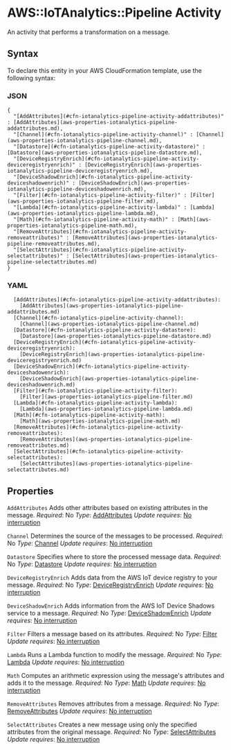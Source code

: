 # AWS::IoTAnalytics::Pipeline Activity<a name="aws-properties-iotanalytics-pipeline-activity"></a>

An activity that performs a transformation on a message\.

## Syntax<a name="aws-properties-iotanalytics-pipeline-activity-syntax"></a>

To declare this entity in your AWS CloudFormation template, use the following syntax:

### JSON<a name="aws-properties-iotanalytics-pipeline-activity-syntax.json"></a>

```
{
  "[AddAttributes](#cfn-iotanalytics-pipeline-activity-addattributes)" : [AddAttributes](aws-properties-iotanalytics-pipeline-addattributes.md),
  "[Channel](#cfn-iotanalytics-pipeline-activity-channel)" : [Channel](aws-properties-iotanalytics-pipeline-channel.md),
  "[Datastore](#cfn-iotanalytics-pipeline-activity-datastore)" : [Datastore](aws-properties-iotanalytics-pipeline-datastore.md),
  "[DeviceRegistryEnrich](#cfn-iotanalytics-pipeline-activity-deviceregistryenrich)" : [DeviceRegistryEnrich](aws-properties-iotanalytics-pipeline-deviceregistryenrich.md),
  "[DeviceShadowEnrich](#cfn-iotanalytics-pipeline-activity-deviceshadowenrich)" : [DeviceShadowEnrich](aws-properties-iotanalytics-pipeline-deviceshadowenrich.md),
  "[Filter](#cfn-iotanalytics-pipeline-activity-filter)" : [Filter](aws-properties-iotanalytics-pipeline-filter.md),
  "[Lambda](#cfn-iotanalytics-pipeline-activity-lambda)" : [Lambda](aws-properties-iotanalytics-pipeline-lambda.md),
  "[Math](#cfn-iotanalytics-pipeline-activity-math)" : [Math](aws-properties-iotanalytics-pipeline-math.md),
  "[RemoveAttributes](#cfn-iotanalytics-pipeline-activity-removeattributes)" : [RemoveAttributes](aws-properties-iotanalytics-pipeline-removeattributes.md),
  "[SelectAttributes](#cfn-iotanalytics-pipeline-activity-selectattributes)" : [SelectAttributes](aws-properties-iotanalytics-pipeline-selectattributes.md)
}
```

### YAML<a name="aws-properties-iotanalytics-pipeline-activity-syntax.yaml"></a>

```
  [AddAttributes](#cfn-iotanalytics-pipeline-activity-addattributes):
    [AddAttributes](aws-properties-iotanalytics-pipeline-addattributes.md)
  [Channel](#cfn-iotanalytics-pipeline-activity-channel):
    [Channel](aws-properties-iotanalytics-pipeline-channel.md)
  [Datastore](#cfn-iotanalytics-pipeline-activity-datastore):
    [Datastore](aws-properties-iotanalytics-pipeline-datastore.md)
  [DeviceRegistryEnrich](#cfn-iotanalytics-pipeline-activity-deviceregistryenrich):
    [DeviceRegistryEnrich](aws-properties-iotanalytics-pipeline-deviceregistryenrich.md)
  [DeviceShadowEnrich](#cfn-iotanalytics-pipeline-activity-deviceshadowenrich):
    [DeviceShadowEnrich](aws-properties-iotanalytics-pipeline-deviceshadowenrich.md)
  [Filter](#cfn-iotanalytics-pipeline-activity-filter):
    [Filter](aws-properties-iotanalytics-pipeline-filter.md)
  [Lambda](#cfn-iotanalytics-pipeline-activity-lambda):
    [Lambda](aws-properties-iotanalytics-pipeline-lambda.md)
  [Math](#cfn-iotanalytics-pipeline-activity-math):
    [Math](aws-properties-iotanalytics-pipeline-math.md)
  [RemoveAttributes](#cfn-iotanalytics-pipeline-activity-removeattributes):
    [RemoveAttributes](aws-properties-iotanalytics-pipeline-removeattributes.md)
  [SelectAttributes](#cfn-iotanalytics-pipeline-activity-selectattributes):
    [SelectAttributes](aws-properties-iotanalytics-pipeline-selectattributes.md)
```

## Properties<a name="aws-properties-iotanalytics-pipeline-activity-properties"></a>

`AddAttributes`  <a name="cfn-iotanalytics-pipeline-activity-addattributes"></a>
Adds other attributes based on existing attributes in the message\.
*Required*: No
*Type*: [AddAttributes](aws-properties-iotanalytics-pipeline-addattributes.md)
*Update requires*: [No interruption](https://docs.aws.amazon.com/AWSCloudFormation/latest/UserGuide/using-cfn-updating-stacks-update-behaviors.html#update-no-interrupt)

`Channel`  <a name="cfn-iotanalytics-pipeline-activity-channel"></a>
Determines the source of the messages to be processed\.
*Required*: No
*Type*: [Channel](aws-properties-iotanalytics-pipeline-channel.md)
*Update requires*: [No interruption](https://docs.aws.amazon.com/AWSCloudFormation/latest/UserGuide/using-cfn-updating-stacks-update-behaviors.html#update-no-interrupt)

`Datastore`  <a name="cfn-iotanalytics-pipeline-activity-datastore"></a>
Specifies where to store the processed message data\.
*Required*: No
*Type*: [Datastore](aws-properties-iotanalytics-pipeline-datastore.md)
*Update requires*: [No interruption](https://docs.aws.amazon.com/AWSCloudFormation/latest/UserGuide/using-cfn-updating-stacks-update-behaviors.html#update-no-interrupt)

`DeviceRegistryEnrich`  <a name="cfn-iotanalytics-pipeline-activity-deviceregistryenrich"></a>
Adds data from the AWS IoT device registry to your message\.
*Required*: No
*Type*: [DeviceRegistryEnrich](aws-properties-iotanalytics-pipeline-deviceregistryenrich.md)
*Update requires*: [No interruption](https://docs.aws.amazon.com/AWSCloudFormation/latest/UserGuide/using-cfn-updating-stacks-update-behaviors.html#update-no-interrupt)

`DeviceShadowEnrich`  <a name="cfn-iotanalytics-pipeline-activity-deviceshadowenrich"></a>
Adds information from the AWS IoT Device Shadows service to a message\.
*Required*: No
*Type*: [DeviceShadowEnrich](aws-properties-iotanalytics-pipeline-deviceshadowenrich.md)
*Update requires*: [No interruption](https://docs.aws.amazon.com/AWSCloudFormation/latest/UserGuide/using-cfn-updating-stacks-update-behaviors.html#update-no-interrupt)

`Filter`  <a name="cfn-iotanalytics-pipeline-activity-filter"></a>
Filters a message based on its attributes\.
*Required*: No
*Type*: [Filter](aws-properties-iotanalytics-pipeline-filter.md)
*Update requires*: [No interruption](https://docs.aws.amazon.com/AWSCloudFormation/latest/UserGuide/using-cfn-updating-stacks-update-behaviors.html#update-no-interrupt)

`Lambda`  <a name="cfn-iotanalytics-pipeline-activity-lambda"></a>
Runs a Lambda function to modify the message\.
*Required*: No
*Type*: [Lambda](aws-properties-iotanalytics-pipeline-lambda.md)
*Update requires*: [No interruption](https://docs.aws.amazon.com/AWSCloudFormation/latest/UserGuide/using-cfn-updating-stacks-update-behaviors.html#update-no-interrupt)

`Math`  <a name="cfn-iotanalytics-pipeline-activity-math"></a>
Computes an arithmetic expression using the message's attributes and adds it to the message\.
*Required*: No
*Type*: [Math](aws-properties-iotanalytics-pipeline-math.md)
*Update requires*: [No interruption](https://docs.aws.amazon.com/AWSCloudFormation/latest/UserGuide/using-cfn-updating-stacks-update-behaviors.html#update-no-interrupt)

`RemoveAttributes`  <a name="cfn-iotanalytics-pipeline-activity-removeattributes"></a>
Removes attributes from a message\.
*Required*: No
*Type*: [RemoveAttributes](aws-properties-iotanalytics-pipeline-removeattributes.md)
*Update requires*: [No interruption](https://docs.aws.amazon.com/AWSCloudFormation/latest/UserGuide/using-cfn-updating-stacks-update-behaviors.html#update-no-interrupt)

`SelectAttributes`  <a name="cfn-iotanalytics-pipeline-activity-selectattributes"></a>
Creates a new message using only the specified attributes from the original message\.
*Required*: No
*Type*: [SelectAttributes](aws-properties-iotanalytics-pipeline-selectattributes.md)
*Update requires*: [No interruption](https://docs.aws.amazon.com/AWSCloudFormation/latest/UserGuide/using-cfn-updating-stacks-update-behaviors.html#update-no-interrupt)
